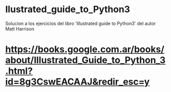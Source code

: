 # Ilustrated_guide_to_Python3
Solucion a los ejercicios del libro 'Illustrated guide to Python3' del autor Matt Harrison

# https://books.google.com.ar/books/about/Illustrated_Guide_to_Python_3.html?id=8g3CswEACAAJ&redir_esc=y
